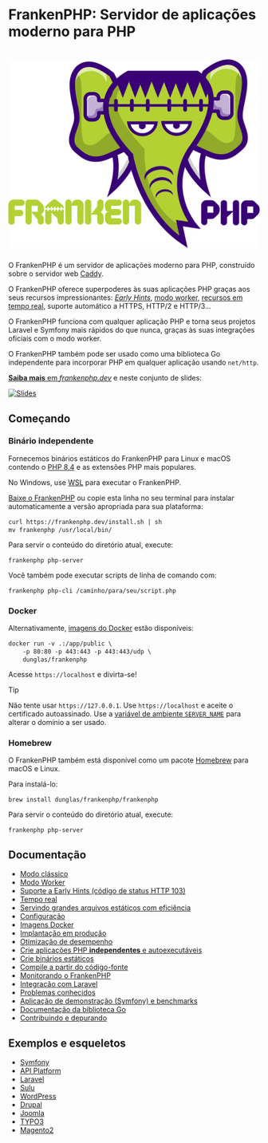 # FrankenPHP: Servidor de aplicações moderno para PHP

<h1 align="center"><a href="https://frankenphp.dev/pt-br"><img src="frankenphp.png" alt="FrankenPHP" width="600"></a></h1>

O FrankenPHP é um servidor de aplicações moderno para PHP, construído sobre o
servidor web [Caddy](https://caddyserver.com/).

O FrankenPHP oferece superpoderes às suas aplicações PHP graças aos seus
recursos impressionantes: [_Early Hints_](early-hints.md),
[modo worker](worker.md), [recursos em tempo real](mercure.md), suporte
automático a HTTPS, HTTP/2 e HTTP/3...

O FrankenPHP funciona com qualquer aplicação PHP e torna seus projetos Laravel e
Symfony mais rápidos do que nunca, graças às suas integrações oficiais com o
modo worker.

O FrankenPHP também pode ser usado como uma biblioteca Go independente para
incorporar PHP em qualquer aplicação usando `net/http`.

[**Saiba mais** em _frankenphp.dev_](https://frankenphp.dev/pt-br) e neste
conjunto de slides:

<a href="https://dunglas.dev/2022/10/frankenphp-the-modern-php-app-server-written-in-go/"><img src="https://dunglas.dev/wp-content/uploads/2022/10/frankenphp.png" alt="Slides" width="600"></a>

## Começando

### Binário independente

Fornecemos binários estáticos do FrankenPHP para Linux e macOS contendo o
[PHP 8.4](https://www.php.net/releases/8.4/pt_BR.php) e as extensões PHP mais
populares.

No Windows, use [WSL](https://learn.microsoft.com/pt-br/windows/wsl/) para
executar o FrankenPHP.

[Baixe o FrankenPHP](https://github.com/php/frankenphp/releases) ou copie esta
linha no seu terminal para instalar automaticamente a versão apropriada para sua
plataforma:

```console
curl https://frankenphp.dev/install.sh | sh
mv frankenphp /usr/local/bin/
```

Para servir o conteúdo do diretório atual, execute:

```console
frankenphp php-server
```

Você também pode executar scripts de linha de comando com:

```console
frankenphp php-cli /caminho/para/seu/script.php
```

### Docker

Alternativamente, [imagens do Docker](docker.md) estão disponíveis:

```console
docker run -v .:/app/public \
    -p 80:80 -p 443:443 -p 443:443/udp \
    dunglas/frankenphp
```

Acesse `https://localhost` e divirta-se!

> [!TIP]
>
> Não tente usar `https://127.0.0.1`.
> Use `https://localhost` e aceite o certificado autoassinado.
> Use a
> [variável de ambiente `SERVER_NAME`](config.md#variaveis-de-ambiente)
> para alterar o domínio a ser usado.

### Homebrew

O FrankenPHP também está disponível como um pacote [Homebrew](https://brew.sh)
para macOS e Linux.

Para instalá-lo:

```console
brew install dunglas/frankenphp/frankenphp
```

Para servir o conteúdo do diretório atual, execute:

```console
frankenphp php-server
```

## Documentação

- [Modo clássico](classic.md)
- [Modo Worker](worker.md)
- [Suporte a Early Hints (código de status HTTP 103)](early-hints.md)
- [Tempo real](mercure.md)
- [Servindo grandes arquivos estáticos com eficiência](x-sendfile.md)
- [Configuração](config.md)
- [Imagens Docker](docker.md)
- [Implantação em produção](production.md)
- [Otimização de desempenho](performance.md)
- [Crie aplicações PHP **independentes** e autoexecutáveis](embed.md)
- [Crie binários estáticos](static.md)
- [Compile a partir do código-fonte](compile.md)
- [Monitorando o FrankenPHP](metrics.md)
- [Integração com Laravel](laravel.md)
- [Problemas conhecidos](known-issues.md)
- [Aplicação de demonstração (Symfony) e benchmarks](https://github.com/dunglas/frankenphp-demo)
- [Documentação da biblioteca Go](https://pkg.go.dev/github.com/dunglas/frankenphp)
- [Contribuindo e depurando](CONTRIBUTING.md)

## Exemplos e esqueletos

- [Symfony](https://github.com/dunglas/symfony-docker)
- [API Platform](https://api-platform.com/docs/symfony)
- [Laravel](laravel.md)
- [Sulu](https://sulu.io/blog/running-sulu-with-frankenphp)
- [WordPress](https://github.com/StephenMiracle/frankenwp)
- [Drupal](https://github.com/dunglas/frankenphp-drupal)
- [Joomla](https://github.com/alexandreelise/frankenphp-joomla)
- [TYPO3](https://github.com/ochorocho/franken-typo3)
- [Magento2](https://github.com/ekino/frankenphp-magento2)

